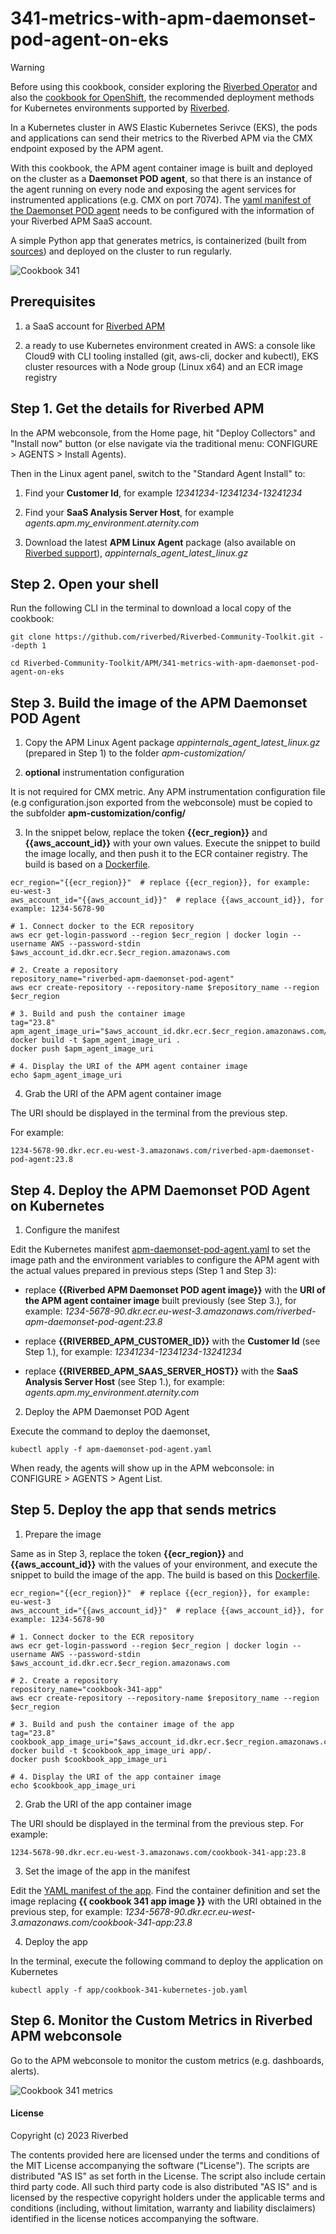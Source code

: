# 341-metrics-with-apm-daemonset-pod-agent-on-eks

> [!WARNING]
> Before using this cookbook, consider exploring the [Riverbed Operator](https://github.com/riverbed/riverbed-operator) and also the [cookbook for OpenShift](/APM/285-auto-instrument-app-with-riverbed-apm-on-openshift), the recommended deployment methods for Kubernetes environments supported by [Riverbed](https://www.riverbed.com).

In a Kubernetes cluster in AWS Elastic Kubernetes Serivce (EKS), the pods and applications can send their metrics to the Riverbed APM via the CMX endpoint exposed by the APM agent.

With this cookbook, the APM agent container image is built and deployed on the cluster as a **Daemonset POD agent**, so that there is an instance of the agent running on every node and exposing the agent services for instrumented applications (e.g. CMX on port 7074). The [yaml manifest of the Daemonset POD agent](apm-daemonset-pod-agent.yaml) needs to be configured with the information of your Riverbed APM SaaS account.

A simple Python app that generates metrics, is containerized (built from [sources](app)) and deployed on the cluster to run regularly.

![Cookbook 341](images/cookbook-341.png)

## Prerequisites

1. a SaaS account for [Riverbed APM](https://www.riverbed.com/products/application-performance-monitoring)

2. a ready to use Kubernetes environment created in AWS: a console like Cloud9 with CLI tooling installed (git, aws-cli, docker and kubectl), EKS cluster resources with a Node group (Linux x64) and an ECR image registry
   
## Step 1. Get the details for Riverbed APM

In the APM webconsole, from the Home page, hit "Deploy Collectors" and "Install now" button (or else navigate via the traditional menu: CONFIGURE > AGENTS > Install Agents).

Then in the Linux agent panel, switch to the "Standard Agent Install" to:

1. Find your **Customer Id**, for example *12341234-12341234-13241234*

2. Find your **SaaS Analysis Server Host**, for example *agents.apm.my_environment.aternity.com*

3. Download the latest **APM Linux Agent** package (also available on [Riverbed support](https://support.riverbed.com/content/support/software/aternity-dem/aternity-apm.html)), *appinternals_agent_latest_linux.gz*

## Step 2. Open your shell

Run the following CLI in the terminal to download a local copy of the cookbook:

```shell
git clone https://github.com/riverbed/Riverbed-Community-Toolkit.git --depth 1

cd Riverbed-Community-Toolkit/APM/341-metrics-with-apm-daemonset-pod-agent-on-eks
```

## Step 3. Build the image of the APM Daemonset POD Agent

1. Copy the APM Linux Agent package *appinternals_agent_latest_linux.gz* (prepared in Step 1) to the folder *apm-customization/*

2. **optional** instrumentation configuration

It is not required for CMX metric. Any APM instrumentation configuration file (e.g configuration.json exported from the webconsole) must be copied to the subfolder **apm-customization/config/**

3. In the snippet below, replace the token **{{ecr_region}}** and **{{aws_account_id}}** with your own values. Execute the snippet to build the image locally, and then push it to the ECR container registry. The build is based on a [Dockerfile](Dockerfile). 

```shell
ecr_region="{{ecr_region}}"  # replace {{ecr_region}}, for example: eu-west-3
aws_account_id="{{aws_account_id}}"  # replace {{aws_account_id}}, for example: 1234-5678-90

# 1. Connect docker to the ECR repository
aws ecr get-login-password --region $ecr_region | docker login --username AWS --password-stdin $aws_account_id.dkr.ecr.$ecr_region.amazonaws.com

# 2. Create a repository
repository_name="riverbed-apm-daemonset-pod-agent"
aws ecr create-repository --repository-name $repository_name --region $ecr_region

# 3. Build and push the container image
tag="23.8"
apm_agent_image_uri="$aws_account_id.dkr.ecr.$ecr_region.amazonaws.com/$repository_name:$tag"
docker build -t $apm_agent_image_uri .
docker push $apm_agent_image_uri

# 4. Display the URI of the APM agent container image
echo $apm_agent_image_uri
```

4. Grab the URI of the APM agent container image

The URI should be displayed in the terminal from the previous step. 

For example:

```
1234-5678-90.dkr.ecr.eu-west-3.amazonaws.com/riverbed-apm-daemonset-pod-agent:23.8
```

## Step 4. Deploy the APM Daemonset POD Agent on Kubernetes

1. Configure the manifest

Edit the Kubernetes manifest [apm-daemonset-pod-agent.yaml](apm-daemonset-pod-agent.yaml) to set the image path and the environment variables to configure the APM agent with the actual values prepared in previous steps (Step 1 and Step 3):

- replace **{{Riverbed APM Daemonset POD agent image}}** with the **URI of the APM agent container image** built previously (see Step 3.), for example: *1234-5678-90.dkr.ecr.eu-west-3.amazonaws.com/riverbed-apm-daemonset-pod-agent:23.8*

- replace **{{RIVERBED_APM_CUSTOMER_ID}}** with the **Customer Id** (see Step 1.), for example: *12341234-12341234-13241234*

- replace **{{RIVERBED_APM_SAAS_SERVER_HOST}}** with the **SaaS Analysis Server Host** (see Step 1.), for example: *agents.apm.my_environment.aternity.com*


2. Deploy the APM Daemonset POD Agent

Execute the command to deploy the daemonset,

```shell
kubectl apply -f apm-daemonset-pod-agent.yaml
```

When ready, the agents will show up in the APM webconsole: in CONFIGURE > AGENTS > Agent List.

## Step 5. Deploy the app that sends metrics

1. Prepare the image

Same as in Step 3, replace the token **{{ecr_region}}** and **{{aws_account_id}}** with the values of your environment, and execute the snippet to build the image of the app.
The build is based on this [Dockerfile](app/Dockerfile).

```shell
ecr_region="{{ecr_region}}"  # replace {{ecr_region}}, for example: eu-west-3
aws_account_id="{{aws_account_id}}"  # replace {{aws_account_id}}, for example: 1234-5678-90

# 1. Connect docker to the ECR repository
aws ecr get-login-password --region $ecr_region | docker login --username AWS --password-stdin $aws_account_id.dkr.ecr.$ecr_region.amazonaws.com

# 2. Create a repository
repository_name="cookbook-341-app"
aws ecr create-repository --repository-name $repository_name --region $ecr_region

# 3. Build and push the container image of the app
tag="23.8"
cookbook_app_image_uri="$aws_account_id.dkr.ecr.$ecr_region.amazonaws.com/$repository_name:$tag"
docker build -t $cookbook_app_image_uri app/.
docker push $cookbook_app_image_uri

# 4. Display the URI of the app container image
echo $cookbook_app_image_uri
```

2. Grab the URI of the app container image

The URI should be displayed in the terminal from the previous step. For example:

```
1234-5678-90.dkr.ecr.eu-west-3.amazonaws.com/cookbook-341-app:23.8
```

3. Set the image of the app in the manifest

Edit the [YAML manifest of the app](app/cookbook-341-kubernetes-job.yaml).
Find the container definition and set the image replacing **{{ cookbook 341 app image }}** with the URI obtained in the previous step, for example: *1234-5678-90.dkr.ecr.eu-west-3.amazonaws.com/cookbook-341-app:23.8*

4. Deploy the app

In the terminal, execute the following command to deploy the application on Kubernetes

```shell
kubectl apply -f app/cookbook-341-kubernetes-job.yaml
```

## Step 6. Monitor the Custom Metrics in Riverbed APM webconsole 

Go to the APM webconsole to monitor the custom metrics (e.g. dashboards, alerts).

![Cookbook 341 metrics](images/cookbook-341-metrics.png)

#### License

Copyright (c) 2023 Riverbed

The contents provided here are licensed under the terms and conditions of the MIT License accompanying the software ("License"). The scripts are distributed "AS IS" as set forth in the License. The script also include certain third party code. All such third party code is also distributed "AS IS" and is licensed by the respective copyright holders under the applicable terms and conditions (including, without limitation, warranty and liability disclaimers) identified in the license notices accompanying the software.
